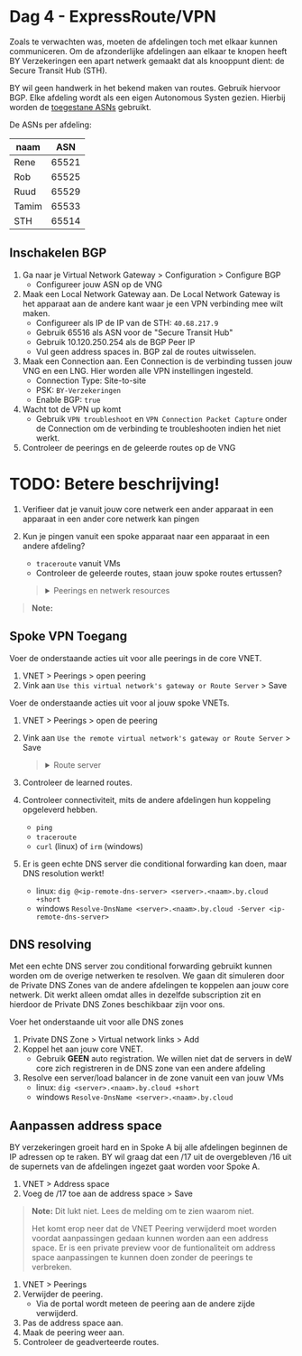 # Dag 4 - ExpressRoute/VPN

Zoals te verwachten was, moeten de afdelingen toch met elkaar kunnen communiceren. Om de afzonderlijke afdelingen aan elkaar te knopen heeft BY Verzekeringen een apart netwerk gemaakt dat als knooppunt dient: de Secure Transit Hub (STH). 

BY wil geen handwerk in het bekend maken van routes. Gebruik hiervoor BGP. Elke afdeling wordt als een eigen Autonomous Systen gezien. Hierbij worden de [toegestane ASNs](https://docs.microsoft.com/en-us/azure/vpn-gateway/vpn-gateway-bgp-overview#what-asns-autonomous-system-numbers-can-i-use) gebruikt.

De ASNs per afdeling:

| naam | ASN |
| --- | --- |
| Rene | 65521 |
| Rob | 65525 |
| Ruud | 65529 |
| Tamim | 65533 |
| STH | 65514 |

## Inschakelen BGP

1. Ga naar je Virtual Network Gateway > Configuration > Configure BGP
    * Configureer jouw ASN op de VNG
1. Maak een Local Network Gateway aan. De Local Network Gateway is het apparaat aan de andere kant waar je een VPN verbinding mee wilt maken.
    * Configureer als IP de IP van de STH: `40.68.217.9`
    * Gebruik 65516 als ASN voor de "Secure Transit Hub"
    * Gebruik 10.120.250.254 als de BGP Peer IP
    * Vul geen address spaces in. BGP zal de routes uitwisselen.
1. Maak een Connection aan. Een Connection is de verbinding tussen jouw VNG en een LNG. Hier worden alle VPN instellingen ingesteld.
    * Connection Type: Site-to-site
    * PSK: `BY-Verzekeringen`
    * Enable BGP: `true`
1. Wacht tot de VPN up komt
    * Gebruik `VPN troubleshoot` en `VPN Connection Packet Capture` onder de Connection om de verbinding te troubleshooten indien het niet werkt.
1. Controleer de peerings en de geleerde routes op de VNG
# TODO: Betere beschrijving!
1. Verifieer dat je vanuit jouw core netwerk een ander apparaat in een apparaat in een ander core netwerk kan pingen
1. Kun je pingen vanuit een spoke apparaat naar een apparaat in een andere afdeling?
    * `traceroute` vanuit VMs
    * Controleer de geleerde routes, staan jouw spoke routes ertussen?

    > <details><summary>Peerings en netwerk resources</summary>
    >
    > Als het goed is zijn er alleen core routes geleerd door de VNG. Dit heeft te maken met het feit dat peerings niet direct gebruik kunnen maken van een Virtual Network Gateway of ExpressRoute Gateway. Om dit te kunnen, moet de peering aangepast worden aan beide zijde.

    </details>

> **Note:** 
## Spoke VPN Toegang

Voer de onderstaande acties uit voor alle peerings in de core VNET.

1. VNET > Peerings > open peering
1. Vink aan `Use this virtual network's gateway or Route Server` > Save

Voer de onderstaande acties uit voor al jouw spoke VNETs.

1. VNET > Peerings > open de peering 
1. Vink aan `Use the remote virtual network's gateway or Route Server` > Save

    > <details><summary>Route server</summary>
    >
    > Als het goed is zijn er alleen core routes geleerd door de VNG. Dit heeft te maken met het feit dat peerings niet direct gebruik kunnen maken van een Virtual Network Gateway of ExpressRoute Gateway. Om dit te kunnen, moet de peering aangepast worden aan beide zijde.

    </details>

1. Controleer de learned routes.
1. Controleer connectiviteit, mits de andere afdelingen hun koppeling opgeleverd hebben.
    * `ping`
    * `traceroute`
    * `curl` (linux) of `irm` (windows)
1. Er is geen echte DNS server die conditional forwarding kan doen, maar DNS resolution werkt!
    * linux: `dig @<ip-remote-dns-server> <server>.<naam>.by.cloud +short`
    * windows `Resolve-DnsName <server>.<naam>.by.cloud -Server <ip-remote-dns-server>`

## DNS resolving

Met een echte DNS server zou conditional forwarding gebruikt kunnen worden om de overige netwerken te resolven. We gaan dit simuleren door de Private DNS Zones van de andere afdelingen te koppelen aan jouw core netwerk. Dit werkt alleen omdat alles in dezelfde subscription zit en hierdoor de Private DNS Zones beschikbaar zijn voor ons.

Voer het onderstaande uit voor alle DNS zones

1. Private DNS Zone > Virtual network links > Add
1. Koppel het aan jouw core VNET.
    * Gebruik **GEEN** auto registration. We willen niet dat de servers in deW core zich registreren in de DNS zone van een andere afdeling
1. Resolve een server/load balancer in de zone vanuit een van jouw VMs
    * linux: `dig <server>.<naam>.by.cloud +short`
    * windows `Resolve-DnsName <server>.<naam>.by.cloud`

## Aanpassen address space

BY verzekeringen groeit hard en in Spoke A bij alle afdelingen beginnen de IP adressen op te raken. BY wil graag dat een /17 uit de overgebleven /16 uit de supernets van de afdelingen ingezet gaat worden voor Spoke A.

1. VNET > Address space
1. Voeg de /17 toe aan de address space > Save

> **Note:** Dit lukt niet. Lees de melding om te zien waarom niet. 
>
> Het komt erop neer dat de VNET Peering verwijderd moet worden voordat aanpassingen gedaan kunnen worden aan een address space. Er is een private preview voor de funtionaliteit om address space aanpassingen te kunnen doen zonder de peerings te verbreken.

1. VNET > Peerings
1. Verwijder de peering. 
    * Via de portal wordt meteen de peering aan de andere zijde verwijderd.
1. Pas de address space aan.
1. Maak de peering weer aan.
1. Controleer de geadverteerde routes.

<!-- ## Client/point-to-site VPN -->
